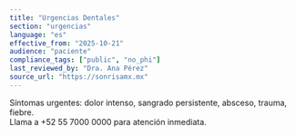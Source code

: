 ```yaml
---
title: "Urgencias Dentales"
section: "urgencias"
language: "es"
effective_from: "2025-10-21"
audience: "paciente"
compliance_tags: ["public", "no_phi"]
last_reviewed_by: "Dra. Ana Pérez"
source_url: "https://sonrisamx.mx"
---
```


Síntomas urgentes: dolor intenso, sangrado persistente, absceso, trauma, fiebre.  
Llama a +52 55 7000 0000 para atención inmediata.
